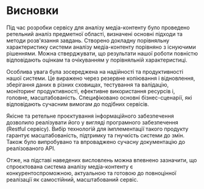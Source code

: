 # Висновки

Під час розробки сервісу для аналізу медіа-контенту було проведено ретельний аналіз предметної області, визначені основні підходи та методи розв'язання завдань. Створено докладну порівняльну характеристику системи аналізу медіа-контенту порівняно з існуючими рішеннями. Можна стверджувати, що результати нашої роботи повністю відповідають оцінкам та очікуванням у порівняльній характеристиці.

Особлива увага була зосереджена на надійності та продуктивності нашої системи. Це виражено через резервне копіювання і відновлення, зберігання даних в різних сховищах, тестування та валідацію, моніторинг продуктивності, ефективне використання ресурсів і, головне, масштабованість. Специфіковано основні бізнес-сценарії, які відповідають сучасним вимогам до подібних сервісів.

Якісне та ретельне проєктування інформаційного забезпечення дозволило реалізувати його у вигляді програмного забезпечення (Restful сервісу). Вибір технологій для імплементації такого продукту гарантує масштабованість, підтримку та гнучкість системи до змін. Також було випробувано та впроваджено сучасну документацію до реалізованого API.

Отже, на підставі наведених висловлень можна впевнено зазначити, що спроєктована система аналізу медіа-контенту є конкурентоспроможною, актуальною та готовою до повноцінної реалізації як самостійний, масштабований сервіс.

